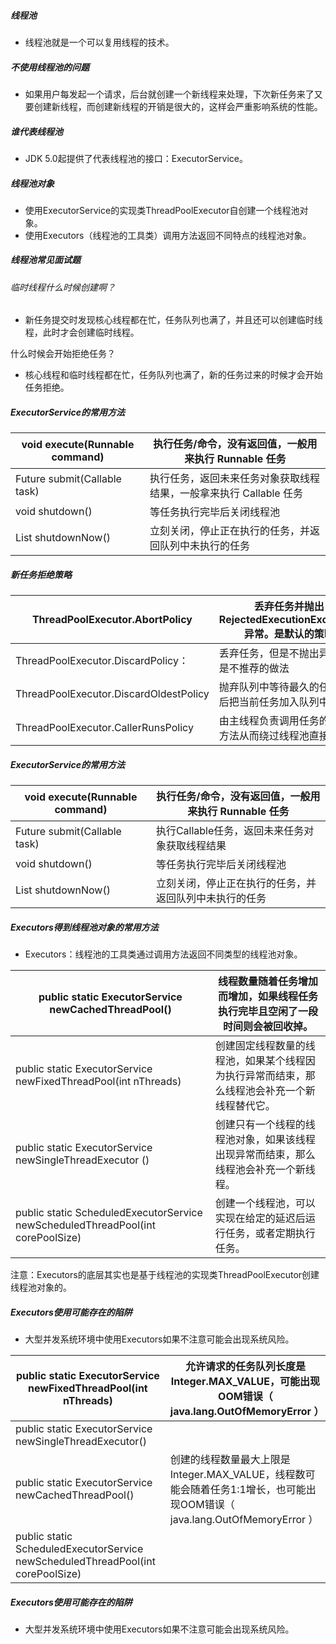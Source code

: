 ##### 线程池

* 线程池就是一个可以复用线程的技术。

##### 不使用线程池的问题  

* 如果用户每发起一个请求，后台就创建一个新线程来处理，下次新任务来了又要创建新线程，而创建新线程的开销是很大的，这样会严重影响系统的性能。

##### 谁代表线程池

* JDK 5.0起提供了代表线程池的接口：ExecutorService。

##### 线程池对象

* 使用ExecutorService的实现类ThreadPoolExecutor自创建一个线程池对象。
* 使用Executors（线程池的工具类）调用方法返回不同特点的线程池对象。

##### 线程池常见面试题

###### 临时线程什么时候创建啊？

* 新任务提交时发现核心线程都在忙，任务队列也满了，并且还可以创建临时线程，此时才会创建临时线程。

什么时候会开始拒绝任务？

* 核心线程和临时线程都在忙，任务队列也满了，新的任务过来的时候才会开始任务拒绝。

##### ExecutorService的常用方法

| void execute(Runnable command)     | 执行任务/命令，没有返回值，一般用来执行 Runnable 任务        |
| ---------------------------------- | ------------------------------------------------------------ |
| Future<T> submit(Callable<T> task) | 执行任务，返回未来任务对象获取线程结果，一般拿来执行 Callable 任务 |
| void shutdown()                    | 等任务执行完毕后关闭线程池                                   |
| List<Runnable> shutdownNow()       | 立刻关闭，停止正在执行的任务，并返回队列中未执行的任务       |

##### 新任务拒绝策略

| ThreadPoolExecutor.AbortPolicy         | 丢弃任务并抛出RejectedExecutionException异常。**是默认的策略** |
| -------------------------------------- | ------------------------------------------------------------ |
| ThreadPoolExecutor.DiscardPolicy：     | 丢弃任务，但是不抛出异常 这是不推荐的做法                    |
| ThreadPoolExecutor.DiscardOldestPolicy | 抛弃队列中等待最久的任务 然后把当前任务加入队列中            |
| ThreadPoolExecutor.CallerRunsPolicy    | 由主线程负责调用任务的run()方法从而绕过线程池直接执行        |

##### ExecutorService的常用方法

| void execute(Runnable command)     | 执行任务/命令，没有返回值，一般用来执行 Runnable 任务  |
| ---------------------------------- | ------------------------------------------------------ |
| Future<T> submit(Callable<T> task) | 执行Callable任务，返回未来任务对象获取线程结果         |
| void shutdown()                    | 等任务执行完毕后关闭线程池                             |
| List<Runnable> shutdownNow()       | 立刻关闭，停止正在执行的任务，并返回队列中未执行的任务 |

##### Executors得到线程池对象的常用方法

* Executors：线程池的工具类通过调用方法返回不同类型的线程池对象。 

| public static ExecutorService newCachedThreadPool()          | 线程数量随着任务增加而增加，如果线程任务执行完毕且空闲了一段时间则会被回收掉。 |
| ------------------------------------------------------------ | ------------------------------------------------------------ |
| public static ExecutorService newFixedThreadPool(int nThreads) | 创建固定线程数量的线程池，如果某个线程因为执行异常而结束，那么线程池会补充一个新线程替代它。 |
| public static ExecutorService newSingleThreadExecutor ()     | 创建只有一个线程的线程池对象，如果该线程出现异常而结束，那么线程池会补充一个新线程。 |
| public static ScheduledExecutorService newScheduledThreadPool(int corePoolSize) | 创建一个线程池，可以实现在给定的延迟后运行任务，或者定期执行任务。 |

注意：Executors的底层其实也是基于线程池的实现类ThreadPoolExecutor创建线程池对象的。

##### Executors使用可能存在的陷阱

* 大型并发系统环境中使用Executors如果不注意可能会出现系统风险。

| public static ExecutorService newFixedThreadPool(int nThreads) | 允许请求的任务队列长度是Integer.MAX_VALUE，可能出现OOM错误（ java.lang.OutOfMemoryError ） |
| ------------------------------------------------------------ | ------------------------------------------------------------ |
| public static ExecutorService newSingleThreadExecutor()      |                                                              |
| public static ExecutorService newCachedThreadPool()          | 创建的线程数量最大上限是Integer.MAX_VALUE，线程数可能会随着任务1:1增长，也可能出现OOM错误（ java.lang.OutOfMemoryError ） |
| public static ScheduledExecutorService newScheduledThreadPool(int corePoolSize) |                                                              |

##### Executors使用可能存在的陷阱

* 大型并发系统环境中使用Executors如果不注意可能会出现系统风险。